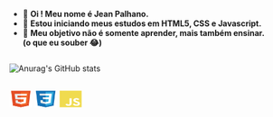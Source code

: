 - 👋 <strong>Oi ! Meu nome é Jean Palhano.</strong>
- 🌱 <strong>Estou iniciando meus estudos em HTML5, CSS e Javascript.</strong>
- 💬 <strong>Meu objetivo não é somente aprender, mais também ensinar. <br>(o que eu souber 😂)</strong>
##
![Anurag's GitHub stats](https://github-readme-stats.vercel.app/api?username=palhanojean&show_icons=true&theme=merko)
<div
<div style="display: inline_block"><br>
  <img align="center" alt="Jean-HTML" height="30" width="40" src="https://raw.githubusercontent.com/devicons/devicon/master/icons/html5/html5-original.svg">
  <img align="center" alt="Jean-CSS" height="30" width="40" src="https://raw.githubusercontent.com/devicons/devicon/master/icons/css3/css3-original.svg">
  <img align="center" alt="Jean-Js" height="30" width="40" src="https://raw.githubusercontent.com/devicons/devicon/master/icons/javascript/javascript-plain.svg">
  
</div>
